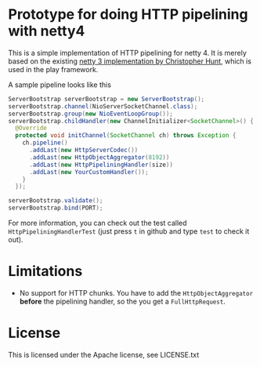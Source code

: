 # Prototype for doing HTTP pipelining with netty4

This is a simple implementation of HTTP pipelining for netty 4. It is merely based on the existing [netty 3 implementation by Christopher Hunt](https://github.com/typesafehub/netty-http-pipelining), which is used in the play framework.

A sample pipeline looks like this

```java
ServerBootstrap serverBootstrap = new ServerBootstrap();
serverBootstrap.channel(NioServerSocketChannel.class);
serverBootstrap.group(new NioEventLoopGroup());
serverBootstrap.childHandler(new ChannelInitializer<SocketChannel>() {
  @Override
  protected void initChannel(SocketChannel ch) throws Exception {
    ch.pipeline()
      .addLast(new HttpServerCodec())
      .addLast(new HttpObjectAggregator(8192))
      .addLast(new HttpPipeliningHandler(size))
      .addLast(new YourCustomHandler());
    }
  });

serverBootstrap.validate();
serverBootstrap.bind(PORT);
```

For more information, you can check out the test called `HttpPipeliningHandlerTest` (just press `t` in github and type `test` to check it out).

# Limitations

* No support for HTTP chunks. You have to add the `HttpObjectAggregator` **before** the pipelining handler, so the you get a `FullHttpRequest`.

# License

This is licensed under the Apache license, see LICENSE.txt
